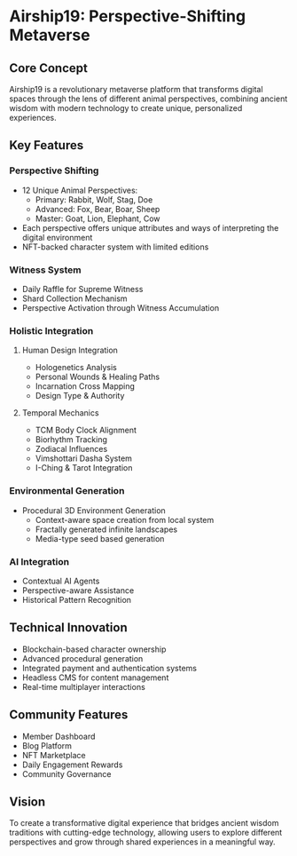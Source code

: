 # Airship19: Perspective-Shifting Metaverse

## Core Concept
Airship19 is a revolutionary metaverse platform that transforms digital spaces through the lens of different animal perspectives, combining ancient wisdom with modern technology to create unique, personalized experiences.

## Key Features

### Perspective Shifting
- 12 Unique Animal Perspectives:
  - Primary: Rabbit, Wolf, Stag, Doe
  - Advanced: Fox, Bear, Boar, Sheep
  - Master: Goat, Lion, Elephant, Cow
- Each perspective offers unique attributes and ways of interpreting the digital environment
- NFT-backed character system with limited editions

### Witness System
- Daily Raffle for Supreme Witness
- Shard Collection Mechanism
- Perspective Activation through Witness Accumulation

### Holistic Integration
1. Human Design Integration
   - Hologenetics Analysis
   - Personal Wounds & Healing Paths
   - Incarnation Cross Mapping
   - Design Type & Authority

2. Temporal Mechanics
   - TCM Body Clock Alignment
   - Biorhythm Tracking
   - Zodiacal Influences
   - Vimshottari Dasha System
   - I-Ching & Tarot Integration

### Environmental Generation
- Procedural 3D Environment Generation
  - Context-aware space creation from local system
  - Fractally generated infinite landscapes
  - Media-type seed based generation

### AI Integration
- Contextual AI Agents
- Perspective-aware Assistance
- Historical Pattern Recognition

## Technical Innovation
- Blockchain-based character ownership
- Advanced procedural generation
- Integrated payment and authentication systems
- Headless CMS for content management
- Real-time multiplayer interactions

## Community Features
- Member Dashboard
- Blog Platform
- NFT Marketplace
- Daily Engagement Rewards
- Community Governance

## Vision
To create a transformative digital experience that bridges ancient wisdom traditions with cutting-edge technology, allowing users to explore different perspectives and grow through shared experiences in a meaningful way.
